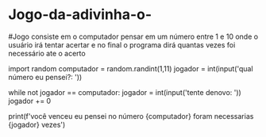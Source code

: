 # Jogo-da-adivinha-o-
#Jogo consiste em o computador pensar em um número entre 1 e 10 onde o usuário irá tentar acertar e no final o programa dirá quantas vezes foi necessário ate o acerto

import random 
computador = random.randint(1,11)
jogador = int(input('qual número eu pensei?: '))


while not jogador == computador: 
    jogador = int(input('tente denovo: '))
    jogador += 0

print(f'você venceu eu pensei no número {computador} foram necessarias {jogador} vezes')
